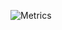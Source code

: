 ![Metrics](https://metrics.lecoq.io/rujinlong)

<!--
## Academic info

[![](https://img.shields.io/badge/Google%20Scholar-informational?style=flat&logo=googlescholar&logoColor=white&color=346CF0)](https://scholar.google.com/citations?user=xB64MDUAAAAJ)

## My stats
[![Top Langs](https://github-readme-stats.vercel.app/api/top-langs/?username=rujinlong&layout=compact&hide=tex,css,html,scss,ruby,javascript,pep8,roff&exclude_repo=dotfiles,mxrcon,website-nos,study_notes&theme=vue)](https://github.com/anuraghazra/github-readme-stats)

[![Felipe Github Stats](https://github-readme-stats.vercel.app/api?username=rujinlong&count_private=true&show_icons=true&theme=vue)](https://github.com/rujinlong/github-readme-stats)



![Jinlong's GitHub stats](https://github-readme-stats.vercel.app/api?username=rujinlong&show_icons=true&count_private=true&theme=tokyonight)
**rujinlong/rujinlong** is a ✨ _special_ ✨ repository because its `README.md` (this file) appears on your GitHub profile.

Here are some ideas to get you started:

- 🔭 I’m currently working on ...
- 🌱 I’m currently learning ...
- 👯 I’m looking to collaborate on ...
- 🤔 I’m looking for help with ...
- 💬 Ask me about ...
- 📫 How to reach me: ...
- 😄 Pronouns: ...
- ⚡ Fun fact: ...
-->
